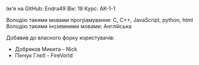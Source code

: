 Ім'я на GitHub: Endra49
Вік: 18
Курс: АК-1-1

Володію такими мовами програмування: C, C++, JavaScript, python, html
Володію такими іноземними мовами: Англійська

Добавив до власного форку користувачів:
- Добряков Микита - Nick
- Пінчук Глєб - FireVorld